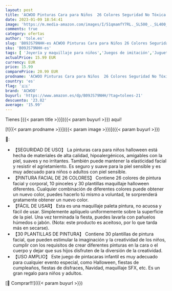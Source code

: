 ```yaml
---
layout: post
title: 'ACWOO Pinturas Cara para Niños  26 Colores Seguridad No Tóxica Pintacaras Infantil  Pintura Corporal y Facial para Barriga Embarazada  Kit Maquillaje Halloween Festival Fiesta Cosplay adultos y niños'
date: 2023-01-09 18:54:41
image: 'https://m.media-amazon.com/images/I/51qmamfY7RL._SL500_._SL400_.jpg'
comments: true
category: ofertas
author: 'tole.es'
slug: 'B09JS79NHH-es ACWOO Pinturas Cara para Niños 26 Colores Seguridad No...'
sku: 'B09JS79NHH-es'
tags: [ 'Joyería y maquillaje para niños','Juegos de imitación','Juguetes','Juguetes y juegos','Pintura facial para disfraces','acwoo','embarazada','🇪🇸', ]
actualPrice: 15.99 EUR
currency: EUR
price: 15.99
comparePrice: 20.99 EUR
prodname: 'ACWOO Pinturas Cara para Niños  26 Colores Seguridad No Tóxica Pintacaras Infantil  Pintura Corporal y Facial para Barriga Embarazada  Kit Maquillaje Halloween Festival Fiesta Cosplay adultos y niños'
country: 'es'
flag: '🇪🇸'
brand: 'ACWOO'
buyurl: 'https://www.amazon.es/dp/B09JS79NHH/?tag=tolees-21'
descuento: '23.82'
average: '15.99'
---
```


Tienes [{{< param title >}}]({{< param buyurl >}}) aqui!

[![{{< param prodname >}}]({{< param image >}})]({{< param buyurl >}})

🔎:

- 【SEGURIDAD DE USO】 La pinturas cara para niños halloween está hecha de materiales de alta calidad, hipoalergénicos, amigables con la piel, suaves y no irritantes. También puede mantener la elasticidad facial y resistir el agrietamiento. Es seguro y suave para la piel sensible y es muy adecuado para niños o adultos con piel sensible.
- 【PINTURA FACIAL DE 26 COLORES】 Contiene 26 colores de pintura facial y corporal, 10 pinceles y 30 plantillas maquillaje halloween diferentes. Cualquier combinación de diferentes colores puede obtener un nuevo color, puedes hacerlo tú mismo a voluntad, te sorprenderá gratamente obtener un nuevo color.
- 【FÁCIL DE USAR】 Esta es una maquillaje paleta pintura, no acuosa y fácil de usar. Simplemente aplíquelo uniformemente sobre la superficie de la piel. Una vez terminada la fiesta, puedes lavarla con pañuelos húmedos o jabón. (Nota: este producto es aceitoso, por lo que tarda más en secarse).
- 【30 PLANTILLAS DE PINTURA】 Contiene 30 plantillas de pintura facial, que pueden estimular la imaginación y la creatividad de los niños, cumplir con los requisitos de crear diferentes pinturas en la cara o el cuerpo y dejar que sus hijos disfruten de la diversión de la creatividad.
- 【USO AMPLIO】 Este juego de pintacaras infantil es muy adecuado para cualquier evento especial, como Halloween, fiestas de cumpleaños, fiestas de disfraces, Navidad, maquillaje SFX, etc. Es un gran regalo para niños y adultos.

[🛒 Comprar!!!]({{< param buyurl >}})
